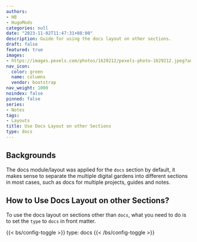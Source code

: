 ```yaml
---
authors:
- HB
- HugoMods
categories: null
date: "2023-11-02T11:47:31+08:00"
description: Guide for using the docs layout on other sections.
draft: false
featured: true
images:
- https://images.pexels.com/photos/1629212/pexels-photo-1629212.jpeg?auto=compress&cs=tinysrgb&w=1600
nav_icon:
  color: green
  name: columns
  vendor: bootstrap
nav_weight: 1000
noindex: false
pinned: false
series:
- Notes
tags:
- Layouts
title: Use Docs Layout on other Sections
type: docs
---
```


## Backgrounds

The docs module/layout was applied for the `docs` section by default, it makes sense to separate the multiple digital gardens into different sections in most cases, such as docs for multiple projects, guides and notes.

## How to Use Docs Layout on other Sections?

To use the docs layout on sections other than `docs`, what you need to do is to set the `type` to `docs` in front matter.

{{< bs/config-toggle >}}
type: docs
{{< /bs/config-toggle >}}
